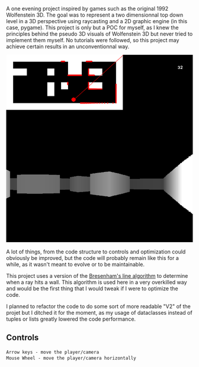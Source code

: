 A one evening project inspired by games such as the original 1992 Wolfenstein 3D. The goal was to represent a two dimensionnal top down level in a 3D perspective using raycasting and a 2D graphic engine (in this case, pygame).
This project is only but a POC for myself, as I knew the principles behind the pseudo 3D visuals of Wolfenstein 3D but never tried to implement them myself. No tutorials were followed, so this project may achieve certain results in an unconventionnal way.

![project screenshot](screenshot.png)

A lot of things, from the code structure to controls and optimization could obviously be improved, but the code will probably remain like this for a while, as it wasn't meant to evolve or to be maintainable.

This project uses a version of the [Bresenham's line algorithm](https://en.wikipedia.org/wiki/Bresenham%27s_line_algorithm) to determine when a ray hits a wall. This algorithm is used here in a very overkilled way and would be the first thing that I would tweak if I were to optimize the code.

I planned to refactor the code to do some sort of more readable "V2" of the projet but I ditched it for the moment, as my usage of dataclasses instead of tuples or lists greatly lowered the code performance.

## Controls
    Arrow keys - move the player/camera
    Mouse Wheel - move the player/camera horizontally 

